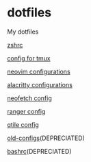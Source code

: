 # dotfiles
My dotfiles

[zshrc](https://github.com/sainad2222/dotfiles/blob/master/.zshrc)

[config for tmux](https://github.com/sainad2222/dotfiles/blob/master/.tmux.conf)

[neovim configurations](https://github.com/sainad2222/dotfiles/tree/master/.config/nvim)

[alacritty configurations](https://github.com/sainad2222/dotfiles/tree/master/.config/alacritty)

[neofetch config](https://github.com/sainad2222/dotfiles/tree/master/.config/neofetch)

[ranger config](https://github.com/sainad2222/dotfiles/tree/master/.config/ranger)

[qtile config](https://github.com/sainad2222/dotfiles/tree/master/.config/qtile)

[old-configs](https://github.com/sainad2222/dotfiles/tree/old/v1)(DEPRECIATED)

[bashrc](https://github.com/sainad2222/dotfiles/blob/master/.bashrc)(DEPRECIATED)
